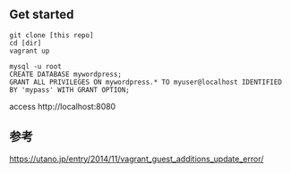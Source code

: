 ## Get started

```
git clone [this repo]
cd [dir]
vagrant up
```

```
mysql -u root
CREATE DATABASE mywordpress;
GRANT ALL PRIVILEGES ON mywordpress.* TO myuser@localhost IDENTIFIED BY 'mypass' WITH GRANT OPTION;
```

access http://localhost:8080

## 参考

https://utano.jp/entry/2014/11/vagrant_guest_additions_update_error/
